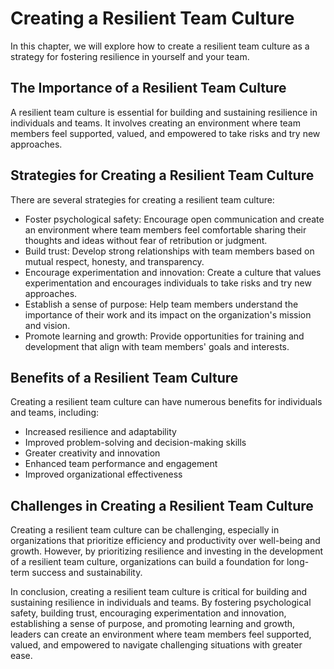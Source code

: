 # Creating a Resilient Team Culture

In this chapter, we will explore how to create a resilient team culture as a strategy for fostering resilience in yourself and your team.

The Importance of a Resilient Team Culture
------------------------------------------

A resilient team culture is essential for building and sustaining resilience in individuals and teams. It involves creating an environment where team members feel supported, valued, and empowered to take risks and try new approaches.

Strategies for Creating a Resilient Team Culture
------------------------------------------------

There are several strategies for creating a resilient team culture:

* Foster psychological safety: Encourage open communication and create an environment where team members feel comfortable sharing their thoughts and ideas without fear of retribution or judgment.
* Build trust: Develop strong relationships with team members based on mutual respect, honesty, and transparency.
* Encourage experimentation and innovation: Create a culture that values experimentation and encourages individuals to take risks and try new approaches.
* Establish a sense of purpose: Help team members understand the importance of their work and its impact on the organization's mission and vision.
* Promote learning and growth: Provide opportunities for training and development that align with team members' goals and interests.

Benefits of a Resilient Team Culture
------------------------------------

Creating a resilient team culture can have numerous benefits for individuals and teams, including:

* Increased resilience and adaptability
* Improved problem-solving and decision-making skills
* Greater creativity and innovation
* Enhanced team performance and engagement
* Improved organizational effectiveness

Challenges in Creating a Resilient Team Culture
-----------------------------------------------

Creating a resilient team culture can be challenging, especially in organizations that prioritize efficiency and productivity over well-being and growth. However, by prioritizing resilience and investing in the development of a resilient team culture, organizations can build a foundation for long-term success and sustainability.

In conclusion, creating a resilient team culture is critical for building and sustaining resilience in individuals and teams. By fostering psychological safety, building trust, encouraging experimentation and innovation, establishing a sense of purpose, and promoting learning and growth, leaders can create an environment where team members feel supported, valued, and empowered to navigate challenging situations with greater ease.
